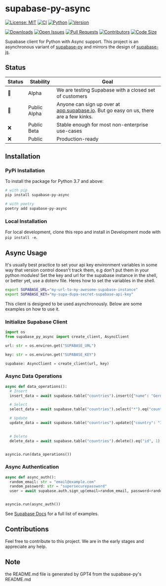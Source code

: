 # supabase-py-async

[![License: MIT](https://img.shields.io/badge/License-MIT-green.svg?label=license)](https://opensource.org/licenses/MIT)
[![CI](https://github.com/Atticuszz/supabase-py-async/actions/workflows/ci.yml/badge.svg)](https://github.com/Atticuszz/supabase-py-async/actions/workflows/ci.yml)
[![Python](https://img.shields.io/pypi/pyversions/supabase-py-async)](https://pypi.org/project/supabase-py-async)
[![Version](https://img.shields.io/pypi/v/supabase-py-async?color=%2334D058)](https://pypi.org/project/supabase-py-async)

<!-- Add more badges as needed -->
[![Downloads](https://pepy.tech/badge/supabase-py-async)](https://pepy.tech/project/supabase-py-async)
[![Open Issues](https://img.shields.io/github/issues/Atticuszz/supabase-py-async)](https://github.com/Atticuszz/supabase-py-async/issues)
[![Pull Requests](https://img.shields.io/github/issues-pr/Atticuszz/supabase-py-async)](https://github.com/Atticuszz/supabase-py-async/pulls)
[![Contributors](https://img.shields.io/github/contributors/Atticuszz/supabase-py-async)](https://github.com/Atticuszz/supabase-py-async/graphs/contributors)
[![Code Size](https://img.shields.io/github/languages/code-size/Atticuszz/supabase-py-async)](https://github.com/Atticuszz/supabase-py-async)

Supabase client for Python with Async support. This project is an asynchronous variant
of [supabase-py](https://github.com/supabase-community/supabase-py) and mirrors the design
of [supabase-js](https://github.com/supabase/supabase-js/blob/master/README.md).

## Status

| Status | Stability    | Goal                                                                                                              |
|--------|--------------|-------------------------------------------------------------------------------------------------------------------|
| 🚧     | Alpha        | We are testing Supabase with a closed set of customers                                                            |
| 🚧     | Public Alpha | Anyone can sign up over at [app.supabase.io](https://app.supabase.com). But go easy on us, there are a few kinks. |
| ❌      | Public Beta  | Stable enough for most non-enterprise use-cases                                                                   |
| ❌      | Public       | Production-ready                                                                                                  |

## Installation

### PyPi Installation

To install the package for Python 3.7 and above:

```bash
# with pip
pip install supabase-py-async

# with poetry
poetry add supabase-py-async
```

### Local Installation

For local development, clone this repo and install in Development mode with `pip install -e`.

## Async Usage

It's usually best practice to set your api key environment variables in some way that version control doesn't track
them, e.g don't put them in your python modules! Set the key and url for the supabase instance in the shell, or better
yet, use a dotenv file. Heres how to set the variables in the shell.

```bash
export SUPABASE_URL="my-url-to-my-awesome-supabase-instance"
export SUPABASE_KEY="my-supa-dupa-secret-supabase-api-key"
```

This client is designed to be used asynchronously. Below are some examples on how to use it.

### Initialize Supabase Client

```python
import os
from supabase_py_async import create_client, AsyncClient

url: str = os.environ.get("SUPABASE_URL")

key: str = os.environ.get("SUPABASE_KEY")

supabase: AsyncClient = create_client(url, key)
```

### Async Data Operations

```python
async def data_operations():
  # Insert
  insert_data = await supabase.table("countries").insert({"name": "Germany"}).execute()

  # Select
  select_data = await supabase.table("countries").select("*").eq("country", "IL").execute()

  # Update
  update_data = await supabase.table("countries").update({"country": "Indonesia", "capital_city": "Jakarta"}).eq("id",
                                                                                                                 1).execute()

  # Delete
  delete_data = await supabase.table("countries").delete().eq("id", 1).execute()


asyncio.run(data_operations())
```

### Async Authentication

```python
async def async_auth():
  random_email: str = "email@example.com"
  random_password: str = "supersecurepassword"
  user = await supabase.auth.sign_up(email=random_email, password=random_password)


asyncio.run(async_auth())
```

<!-- Include more examples and documentation links -->

See [Supabase Docs](https://supabase.com/docs/guides/client-libraries) for a full list of examples.

## Contributions

Feel free to contribute to this project. We are in the early stages and appreciate any help.

## Note

the README.md file is generated by GPT4 from the supabase-py's README.md 
